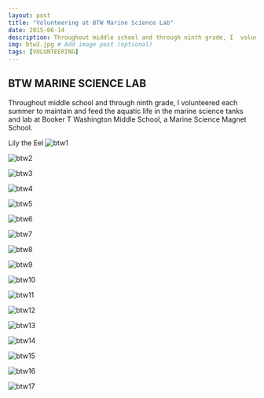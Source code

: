 ```yaml
---
layout: post
title: "Volunteering at BTW Marine Science Lab"
date: 2015-06-14
description: Throughout middle school and through ninth grade, I  volunteered each summer to maintain and feed the aquatic life in the marine science tanks and lab at Booker T Washington  Middle School, a Marine Science Magnet School. (optional)
img: btw2.jpg # Add image post (optional)
tags: [VOLUNTEERING]
---
```


## BTW MARINE SCIENCE LAB
Throughout middle school and through ninth grade, I  volunteered each summer to maintain and feed the aquatic life in the marine science tanks and lab at Booker T Washington  Middle School, a Marine Science Magnet School.

Lily the Eel
![btw1](http://natgrrl.github.io/assets/img/btw1.jpg)

![btw2](http://natgrrl.github.io/assets/img/btw2.jpg)

![btw3](http://natgrrl.github.io/assets/img/btw3.jpg)

![btw4](http://natgrrl.github.io/assets/img/btw4.jpg)

![btw5](http://natgrrl.github.io/assets/img/btw5.jpg)

![btw6](http://natgrrl.github.io/assets/img/btw6.jpg)

![btw7](http://natgrrl.github.io/assets/img/btw7.jpg)

![btw8](http://natgrrl.github.io/assets/img/btw8.jpg)

![btw9](http://natgrrl.github.io/assets/img/btw9.jpg)

![btw10](http://natgrrl.github.io/assets/img/btw10.jpg)

![btw11](http://natgrrl.github.io/assets/img/btw11.jpg)

![btw12](http://natgrrl.github.io/assets/img/btw12.jpg)

![btw13](http://natgrrl.github.io/assets/img/btw13.jpg)

![btw14](http://natgrrl.github.io/assets/img/btw14.jpg)

![btw15](http://natgrrl.github.io/assets/img/btw15.jpg)

![btw16](http://natgrrl.github.io/assets/img/btw16.jpg)

![btw17](http://natgrrl.github.io/assets/img/btw17.jpg)



